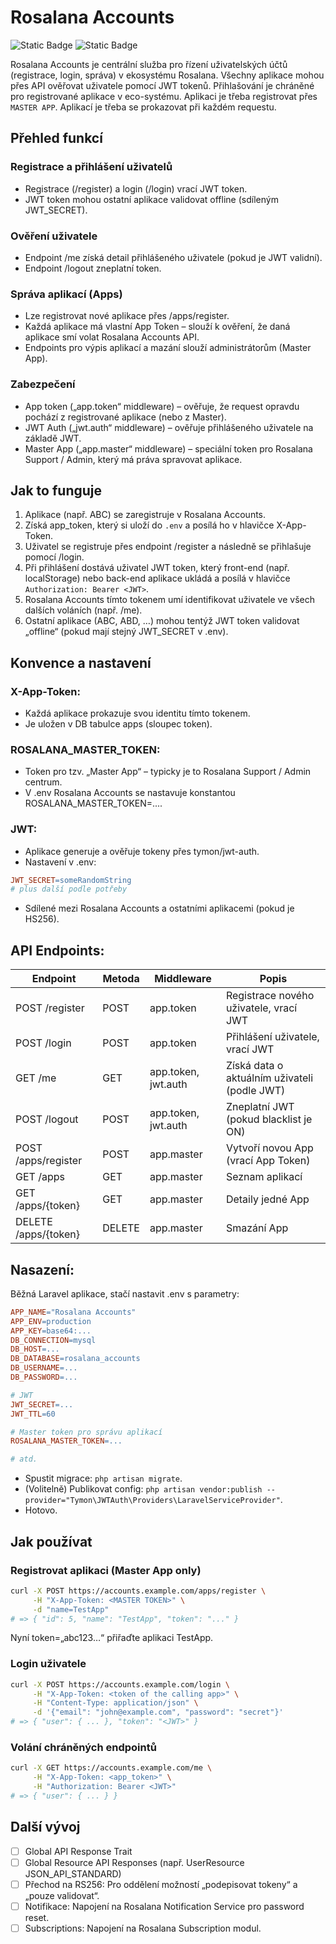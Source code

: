 # Rosalana Accounts

![Static Badge](https://img.shields.io/badge/ROSALANA-blue?style=for-the-badge)
![Static Badge](https://img.shields.io/badge/Ready_to-Deploy-green?style=for-the-badge)


Rosalana Accounts je centrální služba pro řízení uživatelských účtů (registrace, login, správa) v ekosystému Rosalana. Všechny aplikace mohou přes API ověřovat uživatele pomocí JWT tokenů. Přihlašování je chráněné pro registrované aplikace v eco-systému. Aplikaci je třeba registrovat přes `MASTER APP`. Aplikací je třeba se prokazovat při každém requestu.

## Přehled funkcí

### Registrace a přihlášení uživatelů

- Registrace (/register) a login (/login) vrací JWT token.
- JWT token mohou ostatní aplikace validovat offline (sdíleným JWT_SECRET).

### Ověření uživatele

- Endpoint /me získá detail přihlášeného uživatele (pokud je JWT validní).
- Endpoint /logout zneplatní token.

### Správa aplikací (Apps)

- Lze registrovat nové aplikace přes /apps/register.
- Každá aplikace má vlastní App Token – slouží k ověření, že daná aplikace smí volat Rosalana Accounts API.
- Endpoints pro výpis aplikací a mazání slouží administrátorům (Master App).

### Zabezpečení

- App token („app.token“ middleware) – ověřuje, že request opravdu pochází z registrované aplikace (nebo z Master).
- JWT Auth („jwt.auth“ middleware) – ověřuje přihlášeného uživatele na základě JWT.
- Master App („app.master“ middleware) – speciální token pro Rosalana Support / Admin, který má práva spravovat aplikace.

## Jak to funguje

1. Aplikace (např. ABC) se zaregistruje v Rosalana Accounts.
2. Získá app_token, který si uloží do `.env` a posílá ho v hlavičce X-App-Token.
3. Uživatel se registruje přes endpoint /register a následně se přihlašuje pomocí /login.
4. Při přihlášení dostává uživatel JWT token, který front-end (např. localStorage) nebo back-end aplikace ukládá a posílá v hlavičce `Authorization: Bearer <JWT>`.
5. Rosalana Accounts tímto tokenem umí identifikovat uživatele ve všech dalších voláních (např. /me).
6. Ostatní aplikace (ABC, ABD, …) mohou tentýž JWT token validovat „offline“ (pokud mají stejný JWT_SECRET v .env).

## Konvence a nastavení

### X-App-Token:

- Každá aplikace prokazuje svou identitu tímto tokenem.
- Je uložen v DB tabulce apps (sloupec token).

### ROSALANA_MASTER_TOKEN:

- Token pro tzv. „Master App“ – typicky je to Rosalana Support / Admin centrum.
- V .env Rosalana Accounts se nastavuje konstantou ROSALANA_MASTER_TOKEN=....

### JWT:

- Aplikace generuje a ověřuje tokeny přes tymon/jwt-auth.
- Nastavení v .env:

```makefile
JWT_SECRET=someRandomString
# plus další podle potřeby
```

- Sdílené mezi Rosalana Accounts a ostatními aplikacemi (pokud je HS256).

## API Endpoints:

| Endpoint          | Metoda | Middleware         | Popis                                              |
|-------------------|--------|--------------------|----------------------------------------------------|
| POST /register    | POST   | app.token          | Registrace nového uživatele, vrací JWT             |
| POST /login       | POST   | app.token          | Přihlášení uživatele, vrací JWT                    |
| GET /me           | GET    | app.token, jwt.auth| Získá data o aktuálním uživateli (podle JWT)       |
| POST /logout      | POST   | app.token, jwt.auth| Zneplatní JWT (pokud blacklist je ON)              |
| POST /apps/register | POST | app.master         | Vytvoří novou App (vrací App Token)                |
| GET /apps         | GET    | app.master         | Seznam aplikací                                    |
| GET /apps/{token} | GET    | app.master         | Detaily jedné App                                  |
| DELETE /apps/{token} | DELETE | app.master      | Smazání App                                        |

## Nasazení:

Běžná Laravel aplikace, stačí nastavit .env s parametry:

```makefile
APP_NAME="Rosalana Accounts"
APP_ENV=production
APP_KEY=base64:...
DB_CONNECTION=mysql
DB_HOST=...
DB_DATABASE=rosalana_accounts
DB_USERNAME=...
DB_PASSWORD=...

# JWT
JWT_SECRET=...
JWT_TTL=60

# Master token pro správu aplikací
ROSALANA_MASTER_TOKEN=...

# atd.
```

- Spustit migrace: `php artisan migrate`.
- (Volitelně) Publikovat config: `php artisan vendor:publish --provider="Tymon\JWTAuth\Providers\LaravelServiceProvider"`.
- Hotovo.

## Jak používat

### Registrovat aplikaci (Master App only)

```bash
curl -X POST https://accounts.example.com/apps/register \
     -H "X-App-Token: <MASTER TOKEN>" \
     -d "name=TestApp"
# => { "id": 5, "name": "TestApp", "token": "..." }
```

Nyní token=„abc123…“ přiřaďte aplikaci TestApp.

### Login uživatele

```bash
curl -X POST https://accounts.example.com/login \
     -H "X-App-Token: <token of the calling app>" \
     -H "Content-Type: application/json" \
     -d '{"email": "john@example.com", "password": "secret"}'
# => { "user": { ... }, "token": "<JWT>" }
```

### Volání chráněných endpointů

```bash
curl -X GET https://accounts.example.com/me \
     -H "X-App-Token: <app_token>" \
     -H "Authorization: Bearer <JWT>"
# => { "user": { ... } }
```

## Další vývoj

- [ ] Global API Response Trait
- [ ] Global Resource API Responses (např. UserResource JSON_API_STANDARD)
- [ ] Přechod na RS256: Pro oddělení možností „podepisovat tokeny“ a „pouze validovat“.
- [ ] Notifikace: Napojení na Rosalana Notification Service pro password reset.
- [ ] Subscriptions: Napojení na Rosalana Subscription modul.